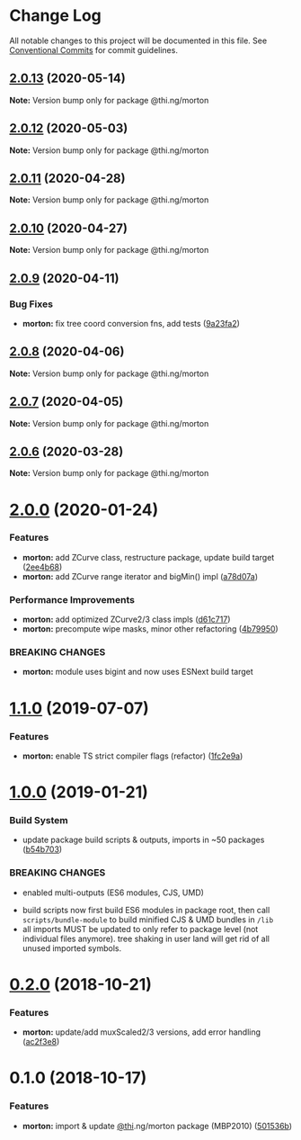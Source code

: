 # Change Log

All notable changes to this project will be documented in this file.
See [Conventional Commits](https://conventionalcommits.org) for commit guidelines.

## [2.0.13](https://github.com/thi-ng/umbrella/compare/@thi.ng/morton@2.0.12...@thi.ng/morton@2.0.13) (2020-05-14)

**Note:** Version bump only for package @thi.ng/morton





## [2.0.12](https://github.com/thi-ng/umbrella/compare/@thi.ng/morton@2.0.11...@thi.ng/morton@2.0.12) (2020-05-03)

**Note:** Version bump only for package @thi.ng/morton





## [2.0.11](https://github.com/thi-ng/umbrella/compare/@thi.ng/morton@2.0.10...@thi.ng/morton@2.0.11) (2020-04-28)

**Note:** Version bump only for package @thi.ng/morton





## [2.0.10](https://github.com/thi-ng/umbrella/compare/@thi.ng/morton@2.0.9...@thi.ng/morton@2.0.10) (2020-04-27)

**Note:** Version bump only for package @thi.ng/morton





## [2.0.9](https://github.com/thi-ng/umbrella/compare/@thi.ng/morton@2.0.8...@thi.ng/morton@2.0.9) (2020-04-11)


### Bug Fixes

* **morton:** fix tree coord conversion fns, add tests ([9a23fa2](https://github.com/thi-ng/umbrella/commit/9a23fa2a56e22c52c24bc214e251291928e3da25))





## [2.0.8](https://github.com/thi-ng/umbrella/compare/@thi.ng/morton@2.0.7...@thi.ng/morton@2.0.8) (2020-04-06)

**Note:** Version bump only for package @thi.ng/morton





## [2.0.7](https://github.com/thi-ng/umbrella/compare/@thi.ng/morton@2.0.6...@thi.ng/morton@2.0.7) (2020-04-05)

**Note:** Version bump only for package @thi.ng/morton





## [2.0.6](https://github.com/thi-ng/umbrella/compare/@thi.ng/morton@2.0.5...@thi.ng/morton@2.0.6) (2020-03-28)

**Note:** Version bump only for package @thi.ng/morton





# [2.0.0](https://github.com/thi-ng/umbrella/compare/@thi.ng/morton@1.1.5...@thi.ng/morton@2.0.0) (2020-01-24)

### Features

* **morton:** add ZCurve class, restructure package, update build target ([2ee4b68](https://github.com/thi-ng/umbrella/commit/2ee4b683783f7041fbaf965416698566ee63ff3f))
* **morton:** add ZCurve range iterator and bigMin() impl ([a78d07a](https://github.com/thi-ng/umbrella/commit/a78d07a3bc4f185e2ba8757d409368b217c59e49))

### Performance Improvements

* **morton:** add optimized ZCurve2/3 class impls ([d61c717](https://github.com/thi-ng/umbrella/commit/d61c717918b0d154b64613e8527e4bf3afb42615))
* **morton:** precompute wipe masks, minor other refactoring ([4b79950](https://github.com/thi-ng/umbrella/commit/4b799505928ed00f685bc8f692c34bfc147073ce))

### BREAKING CHANGES

* **morton:** module uses bigint and now uses ESNext build target

# [1.1.0](https://github.com/thi-ng/umbrella/compare/@thi.ng/morton@1.0.9...@thi.ng/morton@1.1.0) (2019-07-07)

### Features

* **morton:** enable TS strict compiler flags (refactor) ([1fc2e9a](https://github.com/thi-ng/umbrella/commit/1fc2e9a))

# [1.0.0](https://github.com/thi-ng/umbrella/compare/@thi.ng/morton@0.2.2...@thi.ng/morton@1.0.0) (2019-01-21)

### Build System

* update package build scripts & outputs, imports in ~50 packages ([b54b703](https://github.com/thi-ng/umbrella/commit/b54b703))

### BREAKING CHANGES

* enabled multi-outputs (ES6 modules, CJS, UMD)

- build scripts now first build ES6 modules in package root, then call
  `scripts/bundle-module` to build minified CJS & UMD bundles in `/lib`
- all imports MUST be updated to only refer to package level
  (not individual files anymore). tree shaking in user land will get rid of
  all unused imported symbols.

# [0.2.0](https://github.com/thi-ng/umbrella/compare/@thi.ng/morton@0.1.0...@thi.ng/morton@0.2.0) (2018-10-21)

### Features

* **morton:** update/add muxScaled2/3 versions, add error handling ([ac2f3e8](https://github.com/thi-ng/umbrella/commit/ac2f3e8))

# 0.1.0 (2018-10-17)

### Features

* **morton:** import & update [@thi](https://github.com/thi).ng/morton package (MBP2010) ([501536b](https://github.com/thi-ng/umbrella/commit/501536b))
